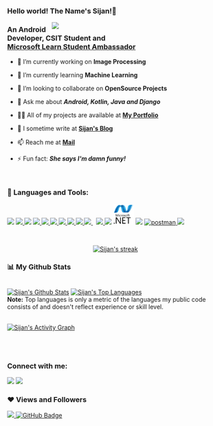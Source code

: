 ### Hello world! The Name's Sijan!👋

<img align="right" width="400" src="https://media.giphy.com/media/a8rlSHPozsTEuh1ibJ/giphy.gif"/>

### An Android Developer, CSIT Student and <br> [Microsoft Learn Student Ambassador](https://studentambassadors.microsoft.com/en-US/profile/69781)

- 🔭 I’m currently working on **Image Processing**
- 🌱 I’m currently learning **Machine Learning**
- 👯 I’m looking to collaborate on **OpenSource Projects**
- 💬 Ask me about ***Android, Kotlin, Java and Django***
- 👨‍💻 All of my projects are available at **[My Portfolio](https://sijanneupane.com.np/#project-area)**
- 📝 I sometime write at **[Sijan's Blog](https://sijanneupane.com.np/blog/)**
- 📫 Reach me at **[Mail](mailto:sijanneupane12@gmail.com)**
- ⚡ Fun fact: ***She says I'm damn funny!***
  
  <br>

### 🚀 Languages and Tools:

<p align="left">
    <img src="https://img.icons8.com/color/48/000000/c-plus-plus-logo.png"/>    
    <a href="https://www.java.com" target="_blank"> <img src="https://img.icons8.com/color/48/000000/java-coffee-cup-logo.png"/> </a> 
    <img src="https://img.icons8.com/officel/48/000000/php-logo.png"/>  
    <a href="https://www.python.org" target="_blank"> <img src="https://img.icons8.com/color/48/000000/python.png"/> </a> 
    <a href="https://www.w3.org/html/" target="_blank"> <img src="https://img.icons8.com/color/48/000000/html-5.png"/> </a> 
    <a href="https://www.w3schools.com/css/" target="_blank"> <img src="https://img.icons8.com/color/48/000000/css3.png"/> </a> 
    <a href="https://getbootstrap.com" target="_blank"> <img src="https://img.icons8.com/color/48/000000/bootstrap.png"/> </a> 
    <a href="https://www.android.com/" target="_blank"> <img src="https://img.icons8.com/color/48/000000/android-os.png"/> </a>
    <a href="https://kotlinlang.org/" target="_blank"> <img src="https://img.icons8.com/color/48/000000/kotlin.png"/> </a>
    <a style="padding-right:8px;" href="https://www.mysql.com/" target="_blank"> <img src="https://img.icons8.com/fluent/50/000000/mysql-logo.png"/> </a>
    <a href="https://firebase.google.com/" target="_blank"> <img src="https://img.icons8.com/color/48/000000/firebase.png"/> </a> 
    <img src="https://img.icons8.com/color/48/000000/django.png"/>  
    <img width="48" src="https://raw.githubusercontent.com/devicons/devicon/master/icons/dot-net/dot-net-original-wordmark.svg"/>  
    <img width="48" src="https://cdn.worldvectorlogo.com/logos/adobe-xd.svg"/>  
    <a href="https://postman.com" target="_blank"> <img src="https://www.vectorlogo.zone/logos/getpostman/getpostman-icon.svg" alt="postman" width="45" height="45"/> </a>   
    <a href="https://git-scm.com/" target="_blank"> <img src="https://img.icons8.com/color/48/000000/git.png"/> </a> 
</p>

<br/>

<p align="center">
    <a href="https://github.com/DenverCoder1/github-readme-streak-stats">
        <img title="🔥 Get streak stats for your profile at git.io/streak-stats" alt="Sijan's streak" src="https://github-readme-streak-stats.herokuapp.com/?user=sijan8s3&theme=black-ice&hide_border=true&stroke=0000&background=060A0CD0"/>
    </a>
</p>

### 📊 My Github Stats

  <br/>
    <a href="https://github.com/anuraghazra/github-readme-stats"><img alt="Sijan's Github Stats" src="https://github-readme-stats.vercel.app/api?username=sijan8s3&show_icons=true&count_private=true&theme=react&hide_border=true&bg_color=0D1117" /></a>
  <a href="https://github.com/anuraghazra/github-readme-stats"><img alt="Sijan's Top Languages" src="https://github-readme-stats.vercel.app/api/top-langs/?username=sijan8s3&langs_count=8&count_private=true&layout=compact&theme=react&hide_border=true&bg_color=0D1117" /></a>
  <br/>
  <b>Note:</b> Top languages is only a metric of the languages my public code consists of and doesn't reflect experience or skill level.


<br/>
<br/>

<a href="https://github.com/ashutosh00710/github-readme-activity-graph"><img alt="Sijan's Activity Graph" src="https://activity-graph.herokuapp.com/graph?username=sijan8s3&bg_color=0D1117&color=5BCDEC&line=5BCDEC&point=FFFFFF&hide_border=true" /></a>

<br/>
<br/>

### Connect with me:
<p align="left">

<a href = "https://www.linkedin.com/in/sijanneupane/"><img src="https://img.icons8.com/fluent/48/000000/linkedin.png"/></a>
<a href = "https://twitter.com/sijan_8s3"><img src="https://img.icons8.com/fluent/48/000000/twitter.png"/></a>

</p>

### ❤ Views and Followers
<a href="https://github.com/Meghna-DAS/github-profile-views-counter">
    <img src="https://komarev.com/ghpvc/?username=sijan8s3">
</a>
<a href="https://github.com/sijan8s3?tab=followers"><img src="https://img.shields.io/github/followers/sijan8s3?label=Followers&style=social" alt="GitHub Badge"></a>
